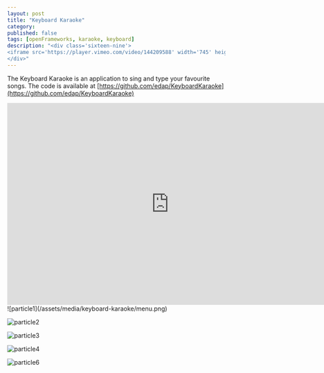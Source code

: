 ```yaml
---
layout: post
title: "Keyboard Karaoke"
category:
published: false
tags: [openFrameworks, karaoke, keyboard]
description: "<div class='sixteen-nine'>
<iframe src='https://player.vimeo.com/video/144209588' width='745' height='466' frameborder='0' webkitallowfullscreen mozallowfullscreen allowfullscreen></iframe>
</div>"
---
```

The Keyboard Karaoke is an application to sing and type your favourite songs. The code is available at [https://github.com/edap/KeyboardKaraoke](https://github.com/edap/KeyboardKaraoke)
<div class="sixteen-nine">
<iframe src="https://player.vimeo.com/video/144209588" width="745" height="466" frameborder="0" webkitallowfullscreen mozallowfullscreen allowfullscreen></iframe>
</div>
![particle1](/assets/media/keyboard-karaoke/menu.png)

![particle2](/assets/media/keyboard-karaoke/bicycle.png)

![particle3](/assets/media/keyboard-karaoke/belzebu.png)

![particle4](/assets/media/keyboard-karaoke/killer.png)

![particle6](/assets/media/keyboard-karaoke/end.png)
